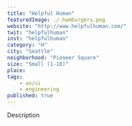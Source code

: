 ```yaml
---
title: "Helpful Human"
featuredImage: ./-hamburgers.png
website: "http://www.helpfulhuman.com/"
twit: "helpfulhuman"
inst: "helpfulhuman"
category: "H"
city: "Seattle"
neighborhood: "Pioneer Square"
size: "Small (1-10)"
place: 
tags:
    - ux/ui
    - engineering
published: true
---
```


Description
